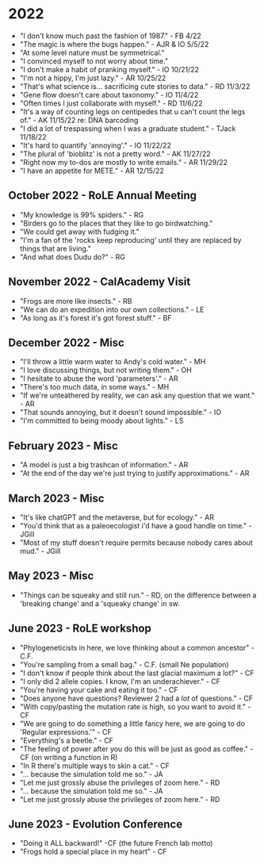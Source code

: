 # 2022
* "I don't know much past the fashion of 1987." - FB 4/22
* "The magic is where the bugs happen." - AJR & IO 5/5/22
* "At some level nature must be symmetrical."
* "I convinced myself to not worry about time."
* "I don't make a habit of pranking myself." - IO 10/21/22
* "I'm not a hippy, I'm just lazy." - AR 10/25/22
* "That's what science is... sacrificing cute stories to data." - RD 11/3/22
* "Gene flow doesn't care about taxonomy." - IO 11/4/22
* "Often times I just collaborate with myself." - RD 11/6/22
* "It's a way of counting legs on centipedes that u can't count the legs of." - AK 11/15/22 re: DNA barcoding
* "I did a lot of trespassing when I was a graduate student." - TJack 11/18/22
* "It's hard to quantify 'annoying'." - IO 11/22/22
* "The plural of 'bioblitz' is not a pretty word." - AK 11/27/22
* "Right now my to-dos are mostly to write emails." - AR 11/29/22
* "I have an appetite for METE." - AR 12/15/22

## October 2022 - RoLE Annual Meeting
* "My knowledge is 99% spiders." - RG
* "Birders go to the places that they like to go birdwatching."
* "We could get away with fudging it."
* "I'm a fan of the 'rocks keep reproducing' until they are replaced by things that are living."
* "And what does Dudu do?" - RG

## November 2022 - CalAcademy Visit
* "Frogs are more like insects." - RB
* "We can do an expedition into our own collections." - LE
* "As long as it's forest it's got forest stuff." - BF

## December 2022 - Misc
* "I'll throw a little warm water to Andy's cold water." - MH
* "I love discussing things, but not writing them." - OH
* "I hesitate to abuse the word 'parameters'." - AR
* "There's too much data, in some ways." - MH
* "If we're unteathered by reality, we can ask any question that we want." - AR
* "That sounds annoying, but it doesn't sound impossible." - IO
* "I'm committed to being moody about lights." - LS

## February 2023 - Misc
* "A model is just a big trashcan of information." - AR
* "At the end of the day we're just trying to justify approximations." - AR

## March 2023 - Misc
* "It's like chatGPT and the metaverse, but for ecology." - AR
* "You'd think that as a paleoecologist i'd have a good handle on time." - JGill
* "Most of my stuff doesn't require permits because nobody cares about mud." - JGill

## May 2023 - Misc
* "Things can be squeaky and still run." - RD, on the difference between a 'breaking change' and a 'squeaky change' in sw.

## June 2023 - RoLE workshop
* "Phylogeneticists in here, we love thinking about a common ancestor" - C.F.
* "You're sampling from a small bag." - C.F. (small Ne population)
* "I don't know if people think about the last glacial maximum a lot?" - CF
* "I only did 2 allele copies. I know, I'm an underachiever." - CF
* "You're having your cake and eating it too." - CF
* "Does anyone have questions? Reviewer 2 had a _lot_ of questions." - CF
* "With copy/pasting the mutation rate is high, so you want to avoid it." - CF
* "We are going to do something a little fancy here, we are going to do 'Regular expressions.'" - CF
* "Everything's a beetle." - CF
* "The feeling of power after you do this will be just as good as coffee." - CF (on writing a function in R)
* "In R there's multiple ways to skin a cat." - CF
* "... because the simulation told me so." - JA
* "Let me just grossly abuse the privileges of zoom here." - RD
* "... because the simulation told me so." - JA
* "Let me just grossly abuse the privileges of zoom here." - RD

## June 2023 - Evolution Conference
* "Doing it ALL backward!" -CF (the future French lab motto)
* "Frogs hold a special place in my heart" - CF
